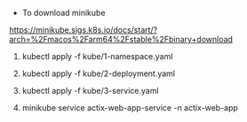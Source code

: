 - To download minikube 

https://minikube.sigs.k8s.io/docs/start/?arch=%2Fmacos%2Farm64%2Fstable%2Fbinary+download

1. kubectl apply -f kube/1-namespace.yaml 
2. kubectl apply -f kube/2-deployment.yaml
3. kubectl apply -f kube/3-service.yaml

4. minikube service actix-web-app-service -n actix-web-app